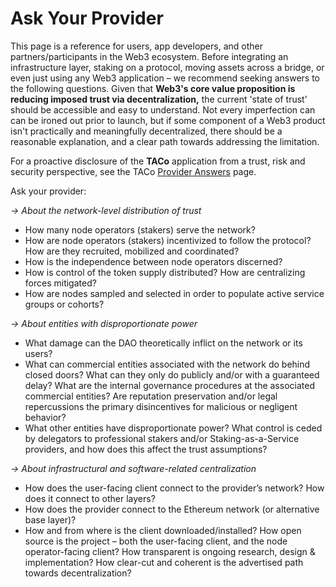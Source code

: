 # Ask Your Provider

This page is a reference for users, app developers, and other partners/participants in the Web3 ecosystem. Before integrating an infrastructure layer, staking on a protocol, moving assets across a bridge, or even just using any Web3 application – we recommend seeking answers to the following questions. Given that **Web3's core value proposition is reducing imposed trust via decentralization,** the current 'state of trust' should be accessible and easy to understand. Not every imperfection can can be ironed out prior to launch, but if some component of a Web3 product isn't practically and meaningfully decentralized, there should be a reasonable explanation, and a clear path towards addressing the limitation.

For a proactive disclosure of the **TACo** application from a trust, risk and security perspective, see the TACo [Provider Answers](threshold-access-control-tac/trust-assumptions/mainnet-trust-disclosure-provider-answers.md) page.

Ask your provider:&#x20;

_-> About the network-level distribution of trust_

* How many node operators (stakers) serve the network?
* How are node operators (stakers) incentivized to follow the protocol? How are they recruited, mobilized and coordinated?
* How is the independence between node operators discerned?
* How is control of the token supply distributed? How are centralizing forces mitigated? &#x20;
* How are nodes sampled and selected in order to populate active service groups or cohorts?&#x20;

_-> About entities with disproportionate power_

* What damage can the DAO theoretically inflict on the network or its users?&#x20;
* What can commercial entities associated with the network do behind closed doors? What can they only do publicly and/or with a guaranteed delay? What are the internal governance procedures at the associated commercial entities? Are reputation preservation and/or legal repercussions the primary disincentives for malicious or negligent behavior?&#x20;
* What other entities have disproportionate power? What control is ceded by delegators to professional stakers and/or Staking-as-a-Service providers, and how does this affect the trust assumptions?&#x20;

_-> About infrastructural and software-related centralization_

* How does the user-facing client connect to the provider’s network? How does it connect to other layers?
* How does the provider connect to the Ethereum network (or alternative base layer)?&#x20;
* How and from where is the client downloaded/installed? How open source is the project – both the user-facing client, and the node operator-facing client? How transparent is ongoing research, design & implementation? How clear-cut and coherent is the advertised path towards decentralization? &#x20;
